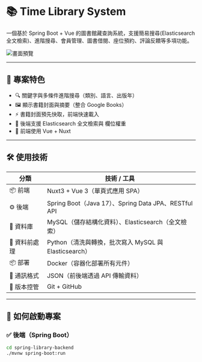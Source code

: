 # 📚 Time Library System

一個基於 Spring Boot + Vue 的圖書館藏查詢系統，支援簡易搜尋(Elasticsearch 全文檢索)、進階搜尋、會員管理、圖書借閱、座位預約、評論反饋等多項功能。

![畫面預覽](https://your-image-url-if-any.com) <!-- 如有系統畫面可以放這裡 -->

---

## 🧾 專案特色

- 🔍 關鍵字與多條件進階搜尋（類別、語言、出版年）
- 🖼️ 顯示書籍封面與摘要（整合 Google Books）
- ⚡ 書籍封面預先快取，前端快速載入
- 🔎 後端支援 Elasticsearch 全文檢索與 欄位權重
- 📘 前端使用 Vue + Nuxt 

---

## 🛠️ 使用技術

| 分類           | 技術 / 工具                                                   |
|----------------|---------------------------------------------------------------|
| 📦 前端         | Nuxt3 + Vue 3（單頁式應用 SPA） |
| ⚙️ 後端         | Spring Boot（Java 17）、Spring Data JPA、RESTful API         |
| 🧮 資料庫       | MySQL（儲存結構化資料）、Elasticsearch（全文檢索）            |
| 🔄 資料前處理   | Python（清洗與轉換，批次寫入 MySQL 與 Elasticsearch）         |
| 📦 部署         | Docker（容器化部署所有元件）                                  |
| 📡 通訊格式     | JSON（前後端透過 API 傳輸資料）                               |
| 🔁 版本控管     | Git + GitHub                                                  |

---


## 🚀 如何啟動專案

### ✅ 後端（Spring Boot）

```bash
cd spring-library-backend
./mvnw spring-boot:run
